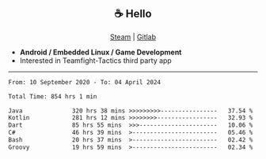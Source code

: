 <h2 align="center"> ☕ Hello </h2>

<p align="center">
  <a href="https://steamcommunity.com/id/Niforances/">Steam</a> |
  <a href="https://gitlab.com/niforances">Gitlab</a>
</p>

 - **Android / Embedded Linux / Game Development**
 - Interested in Teamfight-Tactics third party app

------

<!--START_SECTION:waka-->

```txt
From: 10 September 2020 - To: 04 April 2024

Total Time: 854 hrs 1 min

Java              320 hrs 38 mins >>>>>>>>>----------------   37.54 %
Kotlin            281 hrs 12 mins >>>>>>>>-----------------   32.93 %
Dart              85 hrs 55 mins  >>>----------------------   10.06 %
C#                46 hrs 39 mins  >------------------------   05.46 %
Bash              20 hrs 37 mins  >------------------------   02.42 %
Groovy            19 hrs 59 mins  >------------------------   02.34 %
```

<!--END_SECTION:waka-->
